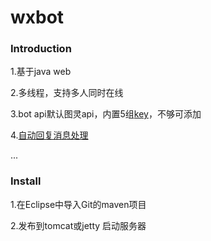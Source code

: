 # wxbot 
### Introduction

1.基于java web

2.多线程，支持多人同时在线

3.bot api默认图灵api，内置5组[key](https://github.com/LittleYann/wxbot/blob/master/src/main/java/com/yann/autoreply/utils/Constant.java)，不够可添加

4.[自动回复消息处理](https://github.com/LittleYann/wxbot/blob/master/src/main/java/com/yann/autoreply/bot/TulingAPI.java) 

...

### Install

1.在Eclipse中导入Git的maven项目

2.发布到tomcat或jetty 启动服务器
